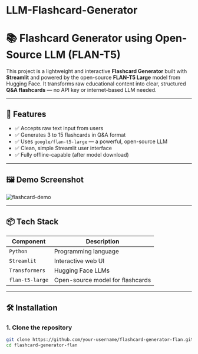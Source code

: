 # LLM-Flashcard-Generator

# 📚 Flashcard Generator using Open-Source LLM (FLAN-T5)

This project is a lightweight and interactive **Flashcard Generator** built with **Streamlit** and powered by the open-source **FLAN-T5 Large** model from Hugging Face. It transforms raw educational content into clear, structured **Q&A flashcards** — no API key or internet-based LLM needed.

---

## 🚀 Features

- ✅ Accepts raw text input from users
- ✅ Generates 3 to 15 flashcards in Q&A format
- ✅ Uses `google/flan-t5-large` — a powerful, open-source LLM
- ✅ Clean, simple Streamlit user interface
- ✅ Fully offline-capable (after model download)

---

## 🖼️ Demo Screenshot

![flashcard-demo](https://user-images.githubusercontent.com/yourname/placeholder.png)

---

## 📦 Tech Stack

| Component     | Description                      |
|---------------|----------------------------------|
| `Python`      | Programming language             |
| `Streamlit`   | Interactive web UI               |
| `Transformers`| Hugging Face LLMs                |
| `flan-t5-large` | Open-source model for flashcards |

---

## 🛠️ Installation

### 1. Clone the repository
```bash
git clone https://github.com/your-username/flashcard-generator-flan.git
cd flashcard-generator-flan
